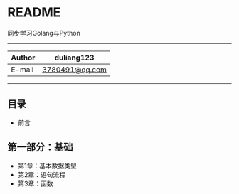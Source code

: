 README
===========================
同步学习Golang与Python


****
|Author|duliang123|
|---|---
|E-mail|3780491@qq.com
****


## 目录
* 前言

## 第一部分：基础
* 第1章：基本数据类型
* 第2章：语句流程
* 第3章：函数
